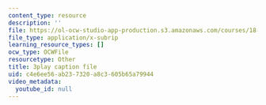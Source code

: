 ```yaml
---
content_type: resource
description: ''
file: https://ol-ocw-studio-app-production.s3.amazonaws.com/courses/18-06sc-linear-algebra-fall-2011/c4e6ee56ab237320a8c3605b65a79944_BaBoztM9Q1w.srt
file_type: application/x-subrip
learning_resource_types: []
ocw_type: OCWFile
resourcetype: Other
title: 3play caption file
uid: c4e6ee56-ab23-7320-a8c3-605b65a79944
video_metadata:
  youtube_id: null
---
```

